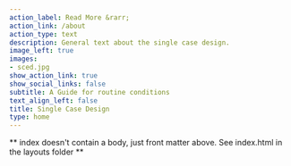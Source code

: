 ```yaml
---
action_label: Read More &rarr;
action_link: /about
action_type: text
description: General text about the single case design.
image_left: true
images:
- sced.jpg
show_action_link: true
show_social_links: false
subtitle: A Guide for routine conditions
text_align_left: false
title: Single Case Design
type: home
---
```


** index doesn't contain a body, just front matter above.
See index.html in the layouts folder **
